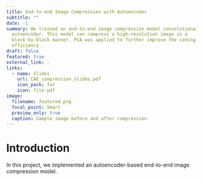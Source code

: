 ```yaml
---
title: End-to-end Image Compression with Autoencoder
subtitle: ""
date: -1
summary: We trained an end-to-end image compression model convolutional
  autoencoder. This model can compress a high-resolution image in a
  block-by-block manner. PCA was applied to further improve the coding
  efficiency.
draft: false
featured: true
external_link: .
links:
  - name: Slides
    url: CAE_compression_slides.pdf
    icon_pack: far
    icon: file-pdf
image:
  filename: featured.png
  focal_point: Smart
  preview_only: true
  caption: Sample image before and after compression
---
```

# Introduction

In this project, we implemented an autoencoder-based end-to-end image compression model.
